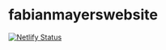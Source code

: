 # fabianmayerswebsite

[![Netlify Status](https://api.netlify.com/api/v1/badges/51691ae8-a6c2-4f4e-8b76-b3b3f5eecde1/deploy-status)](https://app.netlify.com/sites/cranky-einstein-c84a1d/deploys)
